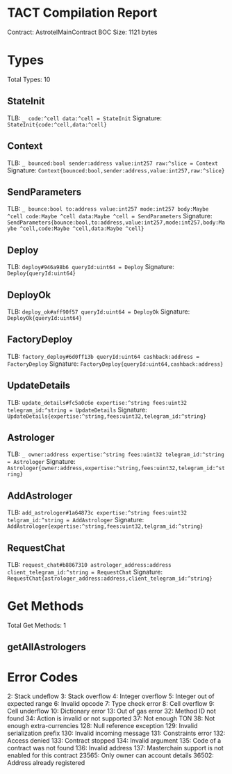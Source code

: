 # TACT Compilation Report
Contract: AstrotelMainContract
BOC Size: 1121 bytes

# Types
Total Types: 10

## StateInit
TLB: `_ code:^cell data:^cell = StateInit`
Signature: `StateInit{code:^cell,data:^cell}`

## Context
TLB: `_ bounced:bool sender:address value:int257 raw:^slice = Context`
Signature: `Context{bounced:bool,sender:address,value:int257,raw:^slice}`

## SendParameters
TLB: `_ bounce:bool to:address value:int257 mode:int257 body:Maybe ^cell code:Maybe ^cell data:Maybe ^cell = SendParameters`
Signature: `SendParameters{bounce:bool,to:address,value:int257,mode:int257,body:Maybe ^cell,code:Maybe ^cell,data:Maybe ^cell}`

## Deploy
TLB: `deploy#946a98b6 queryId:uint64 = Deploy`
Signature: `Deploy{queryId:uint64}`

## DeployOk
TLB: `deploy_ok#aff90f57 queryId:uint64 = DeployOk`
Signature: `DeployOk{queryId:uint64}`

## FactoryDeploy
TLB: `factory_deploy#6d0ff13b queryId:uint64 cashback:address = FactoryDeploy`
Signature: `FactoryDeploy{queryId:uint64,cashback:address}`

## UpdateDetails
TLB: `update_details#fc5a0c6e expertise:^string fees:uint32 telegram_id:^string = UpdateDetails`
Signature: `UpdateDetails{expertise:^string,fees:uint32,telegram_id:^string}`

## Astrologer
TLB: `_ owner:address expertise:^string fees:uint32 telegram_id:^string = Astrologer`
Signature: `Astrologer{owner:address,expertise:^string,fees:uint32,telegram_id:^string}`

## AddAstrologer
TLB: `add_astrologer#1a64873c expertise:^string fees:uint32 telgram_id:^string = AddAstrologer`
Signature: `AddAstrologer{expertise:^string,fees:uint32,telgram_id:^string}`

## RequestChat
TLB: `request_chat#b8867310 astrologer_address:address client_telegram_id:^string = RequestChat`
Signature: `RequestChat{astrologer_address:address,client_telegram_id:^string}`

# Get Methods
Total Get Methods: 1

## getAllAstrologers

# Error Codes
2: Stack undeflow
3: Stack overflow
4: Integer overflow
5: Integer out of expected range
6: Invalid opcode
7: Type check error
8: Cell overflow
9: Cell underflow
10: Dictionary error
13: Out of gas error
32: Method ID not found
34: Action is invalid or not supported
37: Not enough TON
38: Not enough extra-currencies
128: Null reference exception
129: Invalid serialization prefix
130: Invalid incoming message
131: Constraints error
132: Access denied
133: Contract stopped
134: Invalid argument
135: Code of a contract was not found
136: Invalid address
137: Masterchain support is not enabled for this contract
23565: Only owner can account details
36502: Address already registered